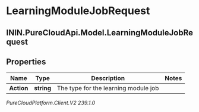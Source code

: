 # LearningModuleJobRequest

## ININ.PureCloudApi.Model.LearningModuleJobRequest

## Properties

|Name | Type | Description | Notes|
|------------ | ------------- | ------------- | -------------|
| **Action** | **string** | The type for the learning module job | |



_PureCloudPlatform.Client.V2 239.1.0_

